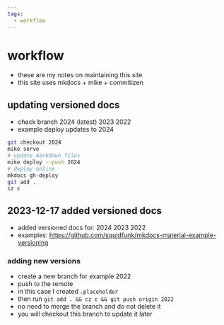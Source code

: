 ```yaml
---
tags:
  - workflow 
---
```

# workflow

- these are my notes on maintaining this site
- this site uses mkdocs + mike + commitizen

## updating versioned docs

- check branch 2024 (latest) 2023 2022
- example deploy updates to 2024

```sh
git checkout 2024
mike serve
# update markdown files
mike deploy --push 2024
# deploy online
mkdocs gh-deploy
git add .
cz c
```

## 2023-12-17 added versioned docs

- added versioned docs for: 2024 2023 2022
- examples: <https://github.com/squidfunk/mkdocs-material-example-versioning>

### adding new versions

- create a new branch for example 2022
- push to the remote
- in this case I created `.placeholder`
- then run `git add . && cz c && git push origin 2022`
- no need to merge the branch and do not delete it
- you will checkout this branch to update it later
